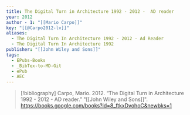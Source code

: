 ```yaml
---
title: The Digital Turn in Architecture 1992 - 2012 -  AD reader
year: 2012
author - 1: "[[Mario Carpo]]"
key: "[[@Carpo2012-lv]]"
aliases:
  - The Digital Turn In Architecture 1992 - 2012 - Ad Reader
  - The Digital Turn In Architecture 1992
publisher: "[[John Wiley and Sons]]"
tags:
  - EPubs-Books
  - _BibTex-to-MD-Git
  - ePub
  - AEC
---
```


> [!bibliography]
> Carpo, Mario. 2012. “The Digital Turn in Architecture 1992 - 2012 -  AD reader.” "[[John Wiley and Sons]]". https://books.google.com/books?id=8_ftkxDvohoC&newbks=1